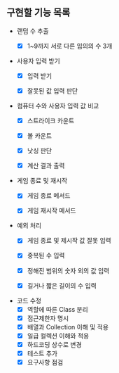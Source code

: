 ## 구현할 기능 목록

- 랜덤 수 추출
  - [x] 1~9까지 서로 다른 임의의 수 3개  


- 사용자 입력 받기
  - [x] 입력 받기
  - [x] 잘못된 값 입력 판단   


- 컴퓨터 수와 사용자 입력 값 비교
  - [x] 스트라이크 카운트
  - [x] 볼 카운트 
  - [x] 낫싱 판단 
  - [x] 계산 결과 출력  
  

- 게임 종료 및 재시작
  - [x] 게임 종료 메서드 
  - [x] 게임 재시작 메서드    
  

- 예외 처리
  - [x] 게임 종료 및 제시작 값 잘못 입력 
  - [x] 중복된 수 입력 
  - [x] 정해진 범위의 숫자 외의 값 입력 
  - [x] 길거나 짧은 길이의 수 입력    
  

- 코드 수정
  - [x] 역할에 따른 Class 분리 
  - [x] 접근제한자 명시 
  - [x] 배열과 Collection 이해 및 적용 
  - [x] 일급 컬렉션 이해와 적용 
  - [x] 하드코딩 상수로 변경 
  - [x] 테스트 추가 
  - [x] 요구사항 점검 